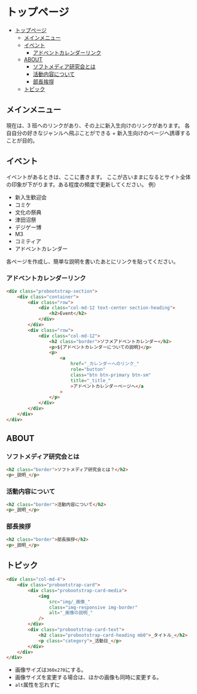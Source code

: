 # トップページ

<!-- TOC -->

-   [トップページ](#トップページ)
    -   [メインメニュー](#メインメニュー)
    -   [イベント](#イベント)
        -   [アドベントカレンダーリンク](#アドベントカレンダーリンク)
    -   [ABOUT](#about)
        -   [ソフトメディア研究会とは](#ソフトメディア研究会とは)
        -   [活動内容について](#活動内容について)
        -   [部長挨拶](#部長挨拶)
    -   [トピック](#トピック)

<!-- /TOC -->

## メインメニュー

現在は、3 班へのリンクがあり、その上に新入生向けのリンクがあります。
各自自分の好きなジャンルへ飛ぶことができる + 新入生向けのページへ誘導することが目的。

## イベント

イベントがあるときは、ここに書きます。
ここが古いままになるとサイト全体の印象が下がります。ある程度の頻度で更新してください。
例）

-   新入生歓迎会
-   コミケ
-   文化の祭典
-   津田沼祭
-   デジゲー博
-   M3
-   コミティア
-   アドベントカレンダー

各ページを作成し、簡単な説明を書いたあとにリンクを貼ってください。

### アドベントカレンダーリンク

```html
<div class="probootstrap-section">
    <div class="container">
        <div class="row">
            <div class="col-md-12 text-center section-heading">
                <h2>Event</h2>
            </div>
        </div>
        <div class="row">
            <div class="col-md-12">
                <h2 class="border">ソフメアドベントカレンダー</h2>
                <p>${アドベントカレンダーについての説明}</p>
                <p>
                    <a
                        href="_カレンダーへのリンク_"
                        role="button"
                        class="btn btn-primary btn-sm"
                        title="_title_"
                        >アドベントカレンダーページへ</a
                    >
                </p>
            </div>
        </div>
    </div>
</div>
```

## ABOUT

### ソフトメディア研究会とは

```html
<h2 class="border">ソフトメディア研究会とは？</h2>
<p>_説明_</p>
```

### 活動内容について

```html
<h2 class="border">活動内容について</h2>
<p>_説明_</p>
```

### 部長挨拶

```html
<h2 class="border">部長挨拶</h2>
<p>_説明_</p>
```

## トピック

```html
<div class="col-md-4">
    <div class="probootstrap-card">
        <div class="probootstrap-card-media">
            <img
                src="img/_画像_"
                class="img-responsive img-border"
                alt="_画像の説明_"
            />
        </div>
        <div class="probootstrap-card-text">
            <h2 class="probootstrap-card-heading mb0">_タイトル_</h2>
            <p class="category">_活動日_</p>
        </div>
    </div>
</div>
```

-   画像サイズは`360x270`にする。
-   画像サイズを変更する場合は、ほかの画像も同時に変更する。
-   `alt`属性を忘れずに
